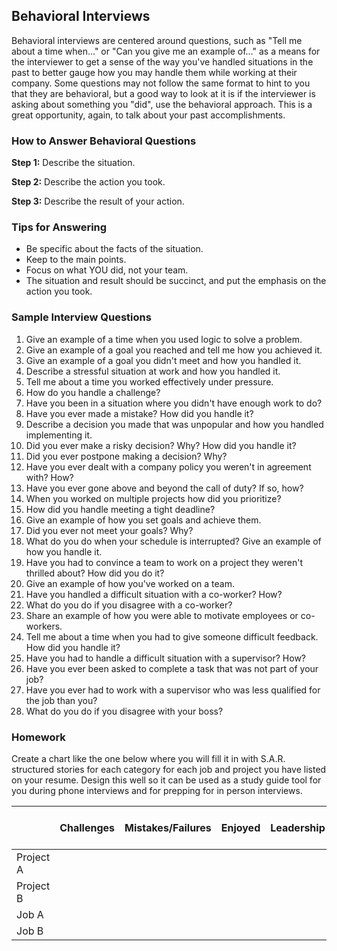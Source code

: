 ## Behavioral Interviews
Behavioral interviews are centered around questions, such as "Tell me about a time when..." or "Can you give me an example of..." as a means for the interviewer to get a sense of the way you've handled situations in the past to better gauge how you may handle them while working at their company. Some questions may not follow the same format to hint to you that they are behavioral, but a good way to look at it is if the interviewer is asking about something you "did", use the behavioral approach. This is a great opportunity, again, to talk about your past accomplishments.

### How to Answer Behavioral Questions
**Step 1:** Describe the situation.

**Step 2:** Describe the action you took.

**Step 3:** Describe the result of your action.

### Tips for Answering
- Be specific about the facts of the situation.
- Keep to the main points.
- Focus on what YOU did, not your team.
- The situation and result should be succinct, and put the emphasis on the action you took.

### Sample Interview Questions
1. Give an example of a time when you used logic to solve a problem.
2. Give an example of a goal you reached and tell me how you achieved it.
3. Give an example of a goal you didn't meet and how you handled it.
4. Describe a stressful situation at work and how you handled it.
5. Tell me about a time you worked effectively under pressure.
6. How do you handle a challenge?
7. Have you been in a situation where you didn't have enough work to do?
8. Have you ever made a mistake? How did you handle it?
9. Describe a decision you made that was unpopular and how you handled implementing it.
10. Did you ever make a risky decision? Why? How did you handle it?
11. Did you ever postpone making a decision? Why?
12. Have you ever dealt with a company policy you weren't in agreement with? How?
13. Have you ever gone above and beyond the call of duty? If so, how?
14. When you worked on multiple projects how did you prioritize?
15. How did you handle meeting a tight deadline?
16. Give an example of how you set goals and achieve them.
17. Did you ever not meet your goals? Why?
18. What do you do when your schedule is interrupted? Give an example of how you handle it.
19. Have you had to convince a team to work on a project they weren't thrilled about? How did you do it?
20. Give an example of how you've worked on a team.
21. Have you handled a difficult situation with a co-worker? How?
22. What do you do if you disagree with a co-worker?
23. Share an example of how you were able to motivate employees or co-workers.
24. Tell me about a time when you had to give someone difficult feedback. How did you handle it?
25. Have you had to handle a difficult situation with a supervisor? How?
26. Have you ever been asked to complete a task that was not part of your job?
27. Have you ever had to work with a supervisor who was less qualified for the job than you?
28. What do you do if you disagree with your boss?

### Homework
Create a chart like the one below where you will fill it in with S.A.R. structured stories for each category for each job and project you have listed on your resume. Design this well so it can be used as a study guide tool for you during phone interviews and for prepping for in person interviews.

|           | Challenges                         | Mistakes/Failures                  | Enjoyed                                 | Leadership                          | Conflicts                         | What You'd Do Differently |
|-----------|------------------------------------|------------------------------------|-----------------------------------------|-------------------------------------|-----------------------------------|---------------------------|
| Project A |                                    |                                    |                                         |                                     |                                   |                           |
| Project B |                                    |                                    |                                         |                                     |                                   |                           |
| Job A     |                                    |                                    |                                         |                                     |                                   |                           |
| Job B     |                                    |                                    |                                         |                                     |                                   |                           |
